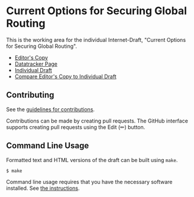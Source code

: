 # Current Options for Securing Global Routing

This is the working area for the individual Internet-Draft, "Current Options for Securing Global Routing".

* [Editor's Copy](https://ichdasich.github.io/draft-routing-operations-security/#go.draft-fiebig-grow-routing-operations-security.html)
* [Datatracker Page](https://datatracker.ietf.org/doc/draft-fiebig-grow-routing-operations-security)
* [Individual Draft](https://datatracker.ietf.org/doc/html/draft-fiebig-grow-routing-operations-security)
* [Compare Editor's Copy to Individual Draft](https://ichdasich.github.io/draft-routing-operations-security/#go.draft-fiebig-grow-routing-operations-security.diff)


## Contributing

See the
[guidelines for contributions](https://github.com/ichdasich/draft-routing-operations-security/blob/main/CONTRIBUTING.md).

Contributions can be made by creating pull requests.
The GitHub interface supports creating pull requests using the Edit (✏) button.


## Command Line Usage

Formatted text and HTML versions of the draft can be built using `make`.

```sh
$ make
```

Command line usage requires that you have the necessary software installed.  See
[the instructions](https://github.com/martinthomson/i-d-template/blob/main/doc/SETUP.md).

